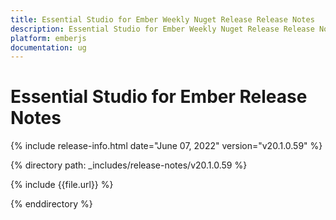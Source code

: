 ```yaml
---
title: Essential Studio for Ember Weekly Nuget Release Release Notes  
description: Essential Studio for Ember Weekly Nuget Release Release Notes  
platform: emberjs
documentation: ug
---
```


# Essential Studio for Ember  Release Notes  

{% include release-info.html date="June 07, 2022"  version="v20.1.0.59" %} 


{% directory path: _includes/release-notes/v20.1.0.59 %}

{% include {{file.url}} %}

{% enddirectory %}